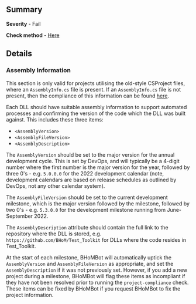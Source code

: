 ## Summary

**Severity** - Fail

**Check method** - [Here](https://github.com/BHoM/Test_Toolkit/blob/main/CodeComplianceTest_Engine/Compute/CheckAssemblyInfo.cs)

## Details

### Assembly Information

This section is only valid for projects utilising the old-style CSProject files, where an `AssemblyInfo.cs` file is present. If an `AssemblyInfo.cs` file is not present, then the compliance of this information can be found [here](../Project-References-and-Build-Paths).

Each DLL should have suitable assembly information to support automated processes and confirming the version of the code which the DLL was built against. This includes these three items:

 - `<AssemblyVersion>`
 - `<AssemblyFileVersion>`
 - `<AssemblyDescription>`

The `AssemblyVersion` should be set to the major version for the annual development cycle. This is set by DevOps, and will typically be a 4-digit number where the first number is the major version for the year, followed by three 0's - e.g. `5.0.0.0` for the 2022 development calendar (note, development calendars are based on release schedules as outlined by DevOps, not any other calendar system).

The `AssemblyFileVersion` should be set to the current development milestone, which is the major version followed by the milestone, followed by two 0's - e.g. `5.3.0.0` for the development milestone running from June-September 2022.

The `AssemblyDescription` attribute should contain the full link to the repository where the DLL is stored, e.g. `https://github.com/BHoM/Test_Toolkit` for DLLs where the code resides in Test_Toolkit.

At the start of each milestone, BHoMBot will automatically uptick the `AssemblyVersion` and `AssemblyFileVersion` as appropriate, and set the `AssemblyDescription` if it was not previously set. However, if you add a new project during a milestone, BHoMBot will flag these items as incompliant if they have not been resolved prior to running the `project-compliance` check. These items can be fixed by BHoMBot if you request BHoMBot to fix the project information.
